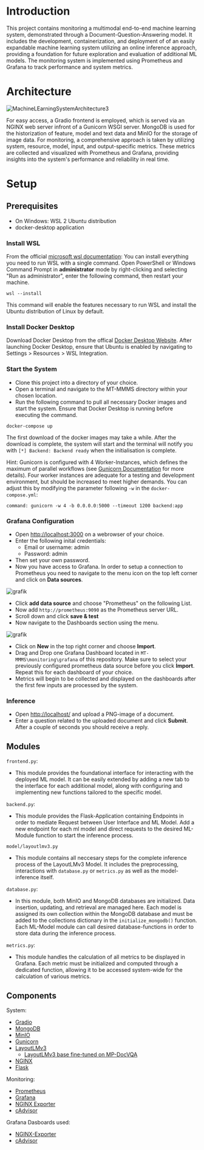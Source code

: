 # Introduction

This project contains monitoring a multimodal end-to-end machine learning system, demonstrated through a Document-Question-Answering model. It includes the development, containerization, and deployment of of an easily expandable machine learning system utilizing an online inference approach, providing a foundation for future exploration and evaluation of additional ML models. The monitoring system is implemented using Prometheus and Grafana to track performance and system metrics.

# Architecture

![MachineLEarningSystemArchitecture3](https://github.com/user-attachments/assets/323d5faf-114d-46d1-a841-4f5ee6943d5b)

For easy access, a Gradio frontend is employed, which is served via an NGINX web server infront of a Gunicorn WSGI server. MongoDB is used for the historization of feature, model and text data and MinIO for the storage of image data. For monitoring, a comprehensive approach is taken by utilizing system, resource, model, input, and output-specific metrics. These metrics are collected and visualized with Prometheus and Grafana, providing insights into the system's performance and reliability in real time.

# Setup

## Prerequisites
- On Windows: WSL 2 Ubuntu distribution
- docker-desktop application
  
### Install WSL
From the official [microsoft wsl documentation](https://learn.microsoft.com/en-us/windows/wsl/install): 
You can install everything you need to run WSL with a single command. Open PowerShell or Windows Command Prompt in **administrator** mode by right-clicking and selecting "Run as administrator", enter the following command, then restart your machine.
```
wsl --install
```
This command will enable the features necessary to run WSL and install the Ubuntu distribution of Linux by default. 

### Install Docker Desktop
Download Docker Desktop from the offical [Docker Desktop Website](https://www.docker.com/products/docker-desktop/).
After launching Docker Desktop, ensure that Ubuntu is enabled by navigating to Settings > Resources > WSL Integration.

### Start the System
- Clone this project into a directory of your choice.
- Open a terminal and navigate to the MT-MMMS directory within your chosen location.
- Run the following command to pull all necessary Docker images and start the system. Ensure that Docker Desktop is running before executing the command.
```
docker-compose up
```
The first download of the docker images may take a while.
After the download is complete, the system will start and the terminal will notify you with `[*] Backend: Backend ready` when the initialisation is complete.

Hint: Gunicorn is configured with 4 Worker-Instances, which defines the maximum of parallel workflows (see [Gunicorn Documentation](https://docs.gunicorn.org/en/latest/design.html) for more details).
Four worker instances are adequate for a testing and development environment, but should be increased to meet higher demands. You can adjust this by modifying the parameter following `-w` in the `docker-compose.yml`:
```
command: gunicorn -w 4 -b 0.0.0.0:5000 --timeout 1200 backend:app
```

### Grafana Configuration
- Open [http://localhost:3000](http://localhost:3000) on a webrowser of your choice.
- Enter the following inital credentials:
  - Email or username: admin
  - Password: admin
- Then set your own password.
- Now you have access to Grafana. In order to setup a connection to Prometheus you need to navigate to the menu icon on the top left corner and click on **Data sources**.
  
![grafik](https://github.com/user-attachments/assets/d640c916-4005-4ca1-955d-1fc32dfbf340)
  
- Click **add data source** and choose "Prometheus" on the following List.
- Now add `http://prometheus:9090` as the Prometheus server URL.
- Scroll down and click **save & test**
- Now navigate to the Dashboards section using the menu.
  
![grafik](https://github.com/user-attachments/assets/a3312fa8-9d74-4414-941c-728213a22df2)

- Click on **New** in the top right corner and choose **Import**.
- Drag and Drop one Grafana Dashboard located in `MT-MMMS\monitoring\grafana` of this repository. Make sure to select your previously configured prometheus data source before you click **Import**. Repeat this for each dashboard of your choice.
- Metrics will begin to be collected and displayed on the dashboards after the first few inputs are processed by the system.

### Inference

- Open [http://localhost/](http://localhost/) and upload a PNG-image of a document.
- Enter a question related to the uploaded document and click **Submit**. After a couple of seconds you should receive a reply.

## Modules

`frontend.py`:
- This module provides the foundational interface for interacting with the deployed ML model. It can be easily extended by adding a new tab to the interface for each additional model, along with configuring and implementing new functions tailored to the specific model.

`backend.py`:
- This module provides the Flask-Application containing Endpoints in order to mediate Request between User Interface and ML Model. Add a new endpoint for each ml model and direct requests to the desired ML-Module function to start the inference process.

`model/layoutlmv3.py`
- This module contains all neccesary steps for the complete inference process of the LayoutLMv3 Model. It includes the preprocessing, interactions with `database.py` or `metrics.py` as well as the model-inference itself.

`database.py`:
- In this module, both MinIO and MongoDB databases are initialized. Data insertion, updating, and retrieval are managed here. Each model is assigned its own collection within the MongoDB database and must be added to the collections dictionary in the `initialize_mongodb()` function. Each ML-Model module can call desired database-functions in order to store data during the inference process.

`metrics.py`:
- This module handles the calculation of all metrics to be displayed in Grafana. Each metric must be initialized and computed through a dedicated function, allowing it to be accessed system-wide for the calculation of various metrics.

## Components

System:
- [Gradio](https://www.gradio.app/)
- [MongoDB](https://www.mongodb.com/de-de)
- [MinIO](https://min.io/)
- [Gunicorn](https://gunicorn.org/)
- [LayoutLMv3](https://huggingface.co/docs/transformers/model_doc/layoutlmv3)
  -  [LayoutLMv3 base fine-tuned on MP-DocVQA](https://huggingface.co/rubentito/layoutlmv3-base-mpdocvqa  )  
- [NGINX](https://nginx.org/en/)
- [Flask](https://flask.palletsprojects.com/en/3.0.x/)

Monitoring:
- [Prometheus](https://prometheus.io/)
- [Grafana](https://grafana.com/)
- [NGINX Exporter](https://github.com/nginxinc/nginx-prometheus-exporter)
- [cAdvisor](https://github.com/google/cadvisor)

Grafana Dasboards used:
- [NGINX-Exporter](https://grafana.com/grafana/dashboards/12708-nginx/)
- [cAdvisor](https://grafana.com/grafana/dashboards/14282-cadvisor-exporter/)
